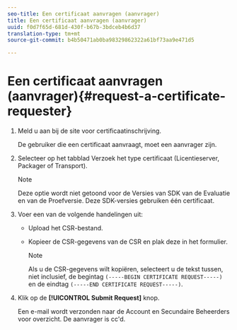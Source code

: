 ```yaml
---
seo-title: Een certificaat aanvragen (aanvrager)
title: Een certificaat aanvragen (aanvrager)
uuid: f0d7f65d-681d-430f-b67b-3bdceb4b6d37
translation-type: tm+mt
source-git-commit: b4b50471ab0ba98329862322a61bf73aa9e471d5

---
```



# Een certificaat aanvragen (aanvrager){#request-a-certificate-requester}

1. Meld u aan bij de site voor certificaatinschrijving.

   De gebruiker die een certificaat aanvraagt, moet een aanvrager zijn.

1. Selecteer op het tabblad Verzoek het type certificaat (Licentieserver, Packager of Transport).

   >[!NOTE]
   >
   >Deze optie wordt niet getoond voor de Versies van SDK van de Evaluatie en van de Proefversie. Deze SDK-versies gebruiken één certificaat.

1. Voer een van de volgende handelingen uit:

   * Upload het CSR-bestand.
   * Kopieer de CSR-gegevens van de CSR en plak deze in het formulier.

      >[!NOTE]
      >
      >Als u de CSR-gegevens wilt kopiëren, selecteert u de tekst tussen, niet inclusief, de begintag `(-----BEGIN CERTIFICATE REQUEST-----)` en de eindtag `(-----END CERTIFICATE REQUEST-----)`.

1. Klik op de **[!UICONTROL Submit Request]** knop.

   Een e-mail wordt verzonden naar de Account en Secundaire Beheerders voor overzicht. De aanvrager is cc&#39;d.

